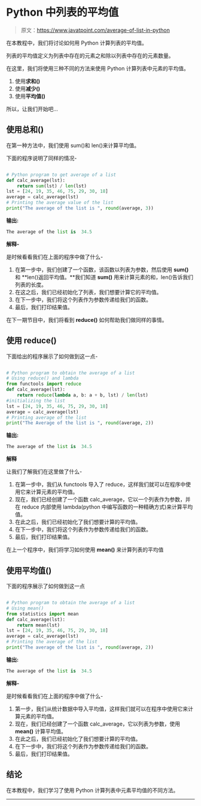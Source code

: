 # Python 中列表的平均值

> 原文：<https://www.javatpoint.com/average-of-list-in-python>

在本教程中，我们将讨论如何用 Python 计算列表的平均值。

列表的平均值定义为列表中存在的元素之和除以列表中存在的元素数量。

在这里，我们将使用三种不同的方法来使用 Python 计算列表中元素的平均值。

1.  使用**求和()**
2.  使用**减少()**
3.  使用**平均值()**

所以，让我们开始吧…

## 使用总和()

在第一种方法中，我们使用 sum()和 len()来计算平均值。

下面的程序说明了同样的情况-

```py

# Python program to get average of a list
def calc_average(lst):
	return sum(lst) / len(lst)
lst = [24, 19, 35, 46, 75, 29, 30, 18]
average = calc_average(lst)
# Printing the average value of the list
print("The average of the list is ", round(average, 3))

```

**输出:**

```py
The average of the list is  34.5

```

**解释-**

是时候看看我们在上面的程序中做了什么-

1.  在第一步中，我们创建了一个函数，该函数以列表为参数，然后使用 **sum()** 和 **len()返回平均值。**我们知道 **sum()** 用来计算元素的和，len()告诉我们列表的长度。
2.  在这之后，我们已经初始化了列表，我们想要计算它的平均值。
3.  在下一步中，我们将这个列表作为参数传递给我们的函数。
4.  最后，我们打印结果值。

在下一期节目中，我们将看到 **reduce()** 如何帮助我们做同样的事情。

## 使用 reduce()

下面给出的程序展示了如何做到这一点-

```py

# Python program to obtain the average of a list
# Using reduce() and lambda
from functools import reduce
def calc_average(lst):
	return reduce(lambda a, b: a + b, lst) / len(lst)
#initializing the list
lst = [24, 19, 35, 46, 75, 29, 30, 18]
average = calc_average(lst)
# Printing average of the list
print("The Average of the list is ", round(average, 2))

```

**输出:**

```py
The average of the list is  34.5

```

**解释**

让我们了解我们在这里做了什么-

1.  在第一步中，我们从 functools 导入了 reduce，这样我们就可以在程序中使用它来计算元素的平均值。
2.  现在，我们已经创建了一个函数 calc_average，它以一个列表作为参数，并在 reduce 内部使用 lambda(python 中编写函数的一种精确方式)来计算平均值。
3.  在此之后，我们已经初始化了我们想要计算的平均值。
4.  在下一步中，我们将这个列表作为参数传递给我们的函数。
5.  最后，我们打印结果值。

在上一个程序中，我们将学习如何使用 **mean()** 来计算列表的平均值

## 使用平均值()

下面的程序展示了如何做到这一点

```py

# Python program to obtain the average of a list
# Using mean()
from statistics import mean
def calc_average(lst):
	return mean(lst)
lst = [24, 19, 35, 46, 75, 29, 30, 18]
average = calc_average(lst)
# Printing the average of the list
print("The average of the list is ", round(average, 2))

```

**输出:**

```py
The average of the list is  34.5

```

**解释-**

是时候看看我们在上面的程序中做了什么-

1.  第一步，我们从统计数据中导入平均值，这样我们就可以在程序中使用它来计算元素的平均值。
2.  现在，我们已经创建了一个函数 calc_average，它以列表为参数，使用 **mean()** 计算平均值。
3.  在此之后，我们已经初始化了我们想要计算的平均值。
4.  在下一步中，我们将这个列表作为参数传递给我们的函数。
5.  最后，我们打印结果值。

## 结论

在本教程中，我们学习了使用 Python 计算列表中元素平均值的不同方法。

* * *